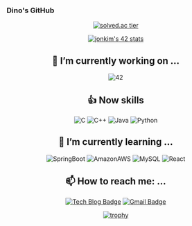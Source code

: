 ### Dino's GitHub
<div align=center>
 
[![solved.ac tier](http://mazassumnida.wtf/api/v2/generate_badge?boj=te0541)](https://solved.acte0541)

[![jonkim's 42 stats](https://badge42.vercel.app/api/v2/cl3k018dn010209l6dpaa8cl4/stats?cursusId=21&coalitionId=88)](https://github.com/JaeSeoKim/badge42)  

 <h2>🔭 I’m currently working on ...</h2>
 
  ![42](https://img.shields.io/badge/42Seoul-000000?style=for-the-badge&logo=42&logoColor=ffffff) 
  <h2> 👍 Now skills </h2>
  
  ![C](https://img.shields.io/badge/c-%2300599C.svg?style=for-the-badge&logo=c&logoColor=white)
  ![C++](https://img.shields.io/badge/c++-%2300599C.svg?style=for-the-badge&logo=c%2B%2B&logoColor=white)
  ![Java](https://img.shields.io/badge/java-%23ED8B00.svg?style=for-the-badge&logo=java&logoColor=white)
  ![Python](https://img.shields.io/badge/python-3670A0?style=for-the-badge&logo=python&logoColor=ffdd54)
  
  <h2> 🌱 I’m currently learning ...</h2>
  
  ![SpringBoot](https://img.shields.io/badge/SpringBoot-6DB33F?style=for-the-badge&logo=SpringBoot&logoColor=white)
  ![AmazonAWS](https://img.shields.io/badge/AWS-232F3E?style=for-the-badge&logo=AmazonAWS&logoColor=white)
  ![MySQL](https://img.shields.io/badge/MySQL-4479A1?style=for-the-badge&logo=MySQL&logoColor=white)
   ![React](https://img.shields.io/badge/React-61DAFB?style=for-the-badge&logo=React&logoColor=white)
  
  
 
  <h2> 📫 How to reach me: ...</h2>
  
  [![Tech Blog Badge](http://img.shields.io/badge/Blog-black?style=flat-square&logo=github&link=https://dino9881.github.io/)](https://dino9881.github.io/)
[![Gmail Badge](https://img.shields.io/badge/Gmail-d14836?style=flat-square&logo=Gmail&logoColor=white&link=mailto:whdghthdms44@gmail.com)](mailto:whdghthdms44@gmail.com)

[![trophy](https://github-profile-trophy.vercel.app/?username=dino9881&theme=onedark)](https://github.com/ryo-ma/github-profile-trophy)
 </div>

<!--
**dino9881/dino9881** is a ✨ _special_ ✨ repository because its `README.md` (this file) appears on your GitHub profile.

Here are some ideas to get you started:

- 👯 I’m looking to collaborate on ...
- 🤔 I’m looking for help with ...
- 💬 Ask me about ...
- 📫 How to reach me: ...
- 😄 Pronouns: ...
- ⚡ Fun fact: ...
-->
